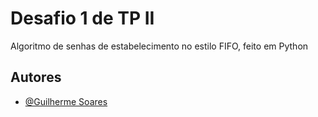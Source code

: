 
# Desafio 1 de TP II

Algoritmo de senhas de estabelecimento no estilo FIFO, feito em Python


## Autores

- [@Guilherme Soares](https://github.com/Guilherme-Soares-Sousa)

